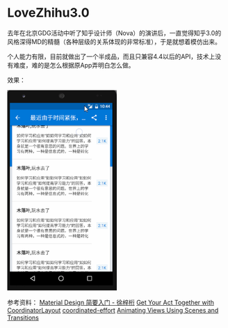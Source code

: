 # LoveZhihu3.0

去年在北京GDG活动中听了知乎设计师（Nova）的演讲后，一直觉得知乎3.0的风格深得MD的精髓（各种层级的关系体现的非常标准），于是就想着模仿出来。

个人能力有限，目前就做出了一个半成品，而且只兼容4.4以后的API，技术上没有难度，难的是怎么根据原App弄明白怎么做。

效果：


<img src="https://github.com/oceancx/LoveZhihu3.0/blob/master/demo.gif" width="50%" height="50%">


参考资料：
[Material Design 简要入门 - 徐梓桁](http://v.youku.com/v_show/id_XOTQxOTQzNTI0.html?from=y1.7-2)
[Get Your Act Together with CoordinatorLayout](https://www.youtube.com/watch?v=x5o2hGMMmIw)
[coordinated-effort](https://github.com/devunwired/coordinated-effort)
[Animating Views Using Scenes and Transitions](https://developer.android.com/training/transitions/index.html)